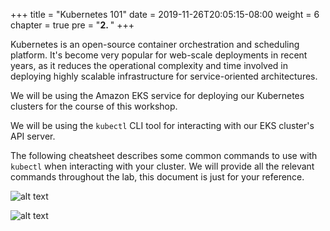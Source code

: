+++
title = "Kubernetes 101"
date = 2019-11-26T20:05:15-08:00
weight = 6
chapter = true
pre = "<b>2. </b>"
+++

Kubernetes is an open-source container orchestration and scheduling platform. It's become very popular for web-scale deployments in recent years, as it reduces the operational complexity and time involved in deploying highly scalable infrastructure for service-oriented architectures.

We will be using the Amazon EKS service for deploying our Kubernetes clusters for the course of this workshop.

We will be using the `kubectl` CLI tool for interacting with our EKS cluster's API server.

The following cheatsheet describes some common commands to use with `kubectl` when interacting with your cluster. We will provide all the relevant commands throughout the lab, this document is just for your reference.

![alt text](https://ant332.s3-us-west-2.amazonaws.com/ant332-lab-guide-artifacts/cheatsheet1.png)

![alt text](https://ant332.s3-us-west-2.amazonaws.com/ant332-lab-guide-artifacts/cheatsheet2.png)
